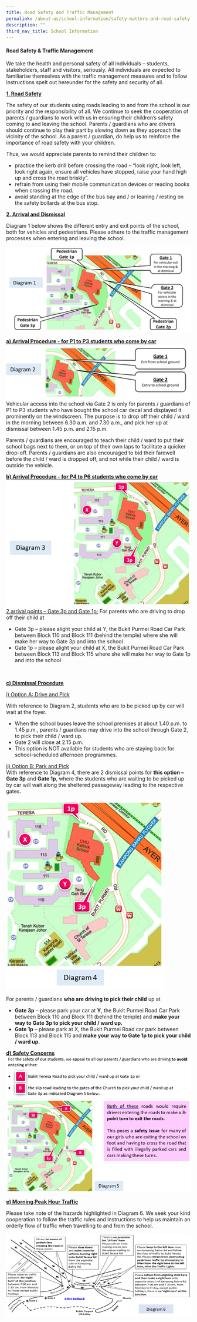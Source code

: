 ```yaml
---
title: Road Safety And Traffic Management
permalink: /about-us/school-information/safety-matters-and-road-safety-n-traffic-management/
description: ""
third_nav_title: School Information
---
```

<h4>Road Safety &amp; Traffic Management</h4>

<p>We take the health and personal safety of all individuals – students, stakeholders, staff and visitors, seriously. All individuals are expected to familiarise themselves with the traffic management measures and to follow instructions spelt out hereunder for the safety and security of all.</p>

<p> <b><u>1. Road Safety</u></b><br>

The safety of our students using roads leading to and from the school is our priority and the responsibility of all. We continue to seek the cooperation of parents / guardians to work with us in ensuring their children’s safety coming to and leaving the school. Parents / guardians who are drivers should continue to play their part by slowing down as they approach the vicinity of the school. As a parent / guardian, do help us to reinforce the importance of road safety with your children. <br>

Thus, we would appreciate parents to remind their children to: </p>
<ul>
<li>practice the kerb drill before crossing the road – “look right, look left, look right again, ensure all vehicles have stopped, raise your hand high up and cross the road briskly”. </li>
<li>refrain from using their mobile communication devices or reading books when crossing the road. </li>
<li>avoid standing at the edge of the bus bay and / or leaning / resting on the safety bollards at the bus stop. </li>
</ul> 

<p> <b><u>2. Arrival and Dismissal</u></b><br>

Diagram 1 below shows the different entry and exit points of the school, both for vehicles and pedestrians. Please adhere to the traffic management processes when entering and leaving the school. </p>

<img src="/images/2023/AboutUs/traffic_1.png">

<p> <b><u> a) Arrival Procedure - for P1 to P3 students who come by car</u></b><br>
<img src="/images/2023/AboutUs/traffic_2.png">
Vehicular access into the school via Gate 2 is only for parents / guardians of P1 to P3 students who have bought the school car decal and displayed it prominently on the windscreen. The purpose is to drop off their child / ward in the morning between 6.30 a.m. and 7.30 a.m., and pick her up at dismissal between 1.45 p.m. and 2.15 p.m.</p>

<p>Parents / guardians are encouraged to teach their child / ward to put their school bags next to them, or on top of their own laps to facilitate a quicker drop-off. Parents / guardians are also encouraged to bid their farewell before the child / ward is dropped off, and not while their child / ward is outside the vehicle.</p>
<p> <b><u> b) Arrival Procedure - for P4 to P6 students who come by car</u></b><br>
<img src="/images/2023/AboutUs/traffic_3.png">
<u>2 arrival points – Gate 3p and Gate 1p:</u>
For parents who are driving to drop off their child at </p>
 <ul>
<li>Gate 3p – please alight your child at Y, the Bukit Purmei Road Car Park between Block 110 and Block 111 (behind the temple) where she will make her way to Gate 3p and into the school </li>
<li>Gate 1p – please alight your child at X, the Bukit Purmei Road Car Park between Block 113 and Block 115 where she will make her way to Gate 1p and into the school </li>
</ul> 

<p> <b><u> c) Dismissal Procedure</u></b><br>

<u> i) Option A: Drive and Pick</u><br>
	
With reference to Diagram 2, students who are to be picked up by car will wait at the foyer.
</p><ul>
<li>When the school buses leave the school premises at about 1.40 p.m. to 1.45 p.m., parents / guardians may drive into the school through Gate 2, to pick their child / ward up. </li>
<li>Gate 2 will close at 2.15 p.m. </li>
<li>This option is NOT available for students who are staying back for school-scheduled afternoon programmes. </li>
</ul>
<p></p>
<p><u>ii) Option B: Park and Pick</u><br>
With reference to Diagram 4, there are 2 dismissal points for <b>this option – Gate 3p</b> and <b>Gate 1p</b>, where the students who are waiting to be picked up by car will wait along the sheltered passageway leading to the respective gates.</p>
	<img src="/images/2023/AboutUs/traffic_4.png">
	
<p>For parents / guardians <b>who are driving to pick their child</b> up at  
</p><ul>
<li><b>Gate 3p</b> – please park your car at <b>Y</b>, the Bukit Purmei Road Car Park between Block 110 and Block 111 (behind the temple) and <b>make your way to Gate 3p to pick your child / ward up. </b></li>

<li><b>Gate 1p</b> – please park at X, the Bukit Purmei Road car park between Block 113 and Block 115 and <b>make your way to Gate 1p to pick your child / ward up.</b></li>
</ul>
<p></p>

<p><b><u>d) Safety Concerns</u></b><br>
<img src="/images/2023/AboutUs/traffic_4_a.png">
	<img src="/images/2023/AboutUs/traffic_5.png">
</p><p><b><u> e) Morning Peak Hour Traffic</u></b><br>

Please take note of the hazards highlighted in Diagram 6. We seek your kind cooperation to follow the traffic rules and instructions to help us maintain an orderly flow of traffic when travelling to and from the school.</p>
<img src="/images/2023/AboutUs/traffic_6.png">